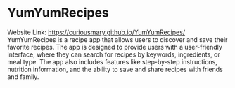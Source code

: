 # YumYumRecipes
Website Link: https://curiousmary.github.io/YumYumRecipes/
YumYumRecipes is a recipe app that allows users to discover and save their favorite recipes. The app is designed to provide users with a user-friendly interface, where they can search for recipes by keywords, ingredients, or meal type. The app also includes features like step-by-step instructions, nutrition information, and the ability to save and share recipes with friends and family.

